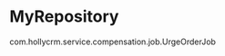 # MyRepository

<bean id="urge.JobDetail" class="org.springframework.scheduling.quartz.JobDetailBean">
		<property name="jobClass">
			<value>com.hollycrm.service.compensation.job.UrgeOrderJob</value>
		</property>
</bean>
